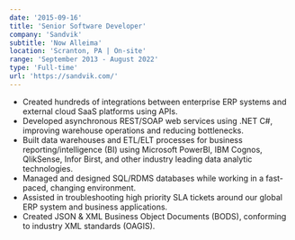 ```yaml
---
date: '2015-09-16'
title: 'Senior Software Developer'
company: 'Sandvik'
subtitle: 'Now Alleima'
location: 'Scranton, PA | On-site'
range: 'September 2013 - August 2022'
type: 'Full-time'
url: 'https://sandvik.com/'
---
```


- Created hundreds of integrations between enterprise ERP systems and external cloud SaaS platforms using APIs.
- Developed asynchronous REST/SOAP web services using .NET C#, improving warehouse operations and reducing bottlenecks.
- Built data warehouses and ETL/ELT processes for business reporting/intelligence (BI) using Microsoft PowerBI, IBM Cognos, QlikSense, Infor Birst, and other industry leading data analytic technologies.
- Managed and designed SQL/RDMS databases while working in a fast-paced, changing environment.
- Assisted in troubleshooting high priority SLA tickets around our global ERP system and business applications.
- Created JSON & XML Business Object Documents (BODS), conforming to industry XML standards (OAGIS).
